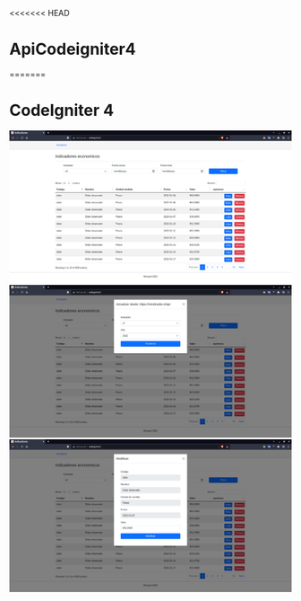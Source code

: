 <<<<<<< HEAD
# ApiCodeigniter4
=======
# CodeIgniter 4 

![Image description](https://github.com/RichardCollao/ApiCodeigniter4/blob/main/images/Screenshot%20from%202022-07-07%2018-05-42.png)
![Image description](https://github.com/RichardCollao/ApiCodeigniter4/blob/main/images/Screenshot%20from%202022-07-07%2018-05-54.png)
![Image description](https://github.com/RichardCollao/ApiCodeigniter4/blob/main/images/Screenshot%20from%202022-07-07%2018-06-03.png)
